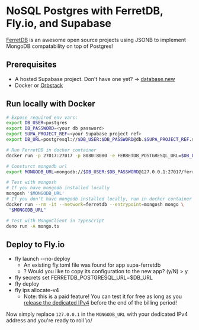 # NoSQL Postgres with FerretDB, Fly.io, and Supabase

[FerretDB](https://www.ferretdb.com/) is an awesome open source projects using JSONB to implement MongoDB compatability on top of Postgres!

## Prerequisites

- A hosted Supabase project. Don't have one yet? -> [database.new](https://database.new)
- Docker or [Orbstack](https://orbstack.dev/)

## Run locally with Docker

```bash
# Expose required env vars:
export DB_USER=postgres
export DB_PASSWORD=<your db password>
export SUPA_PROJECT_REF=<your Supabase project ref>
export DB_URL=postgresql://$DB_USER:$DB_PASSWORD@db.$SUPA_PROJECT_REF.supabase.co:5432/postgres

# Run FerretDB in docker container
docker run -p 27017:27017 -p 8080:8080 -e FERRETDB_POSTGRESQL_URL=$DB_URL ghcr.io/ferretdb/ferretdb

# Consturct mongodb url
export MONGODB_URL=mongodb://$DB_USER:$DB_PASSWORD@127.0.0.1:27017/ferretdb?authMechanism=PLAIN

# Test with mongosh
# If you have mongodb installed locally
mongosh '$MONGODB_URL'
# If you don't have mongodb installed locally, run in docker container
docker run --rm -it --network=ferretdb --entrypoint=mongosh mongo \
 "$MONGODB_URL"

# Test with MongoClient in TypeScript
deno run -A mongo.ts
```

## Deploy to Fly.io

- fly launch --no-deploy
  - An existing fly.toml file was found for app supa-ferretdb
  - ? Would you like to copy its configuration to the new app? (y/N) > y
- fly secrets set FERRETDB_POSTGRESQL_URL=$DB_URL
- fly deploy
- fly ips allocate-v4
  - Note: this is a paid feature! You can test it for free as long as you [release the dedicated IPv4](https://community.fly.io/t/we-are-going-to-start-charging-for-dedicated-ipv4-in-january-1st/15970#how-not-to-be-billed-2) before the end of the billing period!

Now simply replace `127.0.0.1` in the `MONGODB_URL` with your dedicated IPv4 address and you're ready to roll \o/
